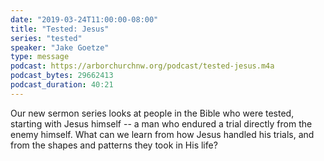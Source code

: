 ```yaml
---
date: "2019-03-24T11:00:00-08:00"
title: "Tested: Jesus"
series: "tested"
speaker: "Jake Goetze"
type: message
podcast: https://arborchurchnw.org/podcast/tested-jesus.m4a
podcast_bytes: 29662413
podcast_duration: 40:21
---
```


Our new sermon series looks at people in the Bible who were tested, starting with Jesus himself -- a man who endured a trial directly from the enemy himself. What can we learn from how Jesus handled his trials, and from the shapes and patterns they took in His life?

